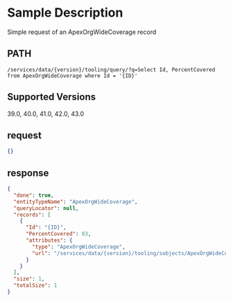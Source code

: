 # Sample Description
Simple request of an ApexOrgWideCoverage record

## PATH
```
/services/data/{version}/tooling/query/?q=Select Id, PercentCovered from ApexOrgWideCoverage where Id = '{ID}'
```
## Supported Versions
39.0, 40.0, 41.0, 42.0, 43.0

## request
```json
{}
```

## response
```json
{
  "done": true,
  "entityTypeName": "ApexOrgWideCoverage",
  "queryLocator": null,
  "records": [
    {
      "Id": "{ID}",
      "PercentCovered": 83,
      "attributes": {
        "type": "ApexOrgWideCoverage",
        "url": "/services/data/{version}/tooling/sobjects/ApexOrgWideCoverage/{ID}"
      }
    }
  ],
  "size": 1,
  "totalSize": 1
}
```
